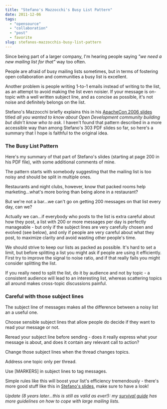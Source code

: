 ```yaml
---
title: "Stefano's Mazzocchi's Busy List Pattern"
date: 2011-12-06
tags: 
  - "opensource"
  - "collaboration"
  - "post"
  - favorite  
slug: stefanos-mazzocchis-busy-list-pattern
---
```


Since being part of a larger company, I'm hearing people saying _"we need a new mailing list for that"_ way too often.

People are afraid of busy mailing lists sometimes, but in terms of fostering open collaboration and communities a busy list is excellent.

Another problem is people writing 1-to-1 emails instead of writing to the list, as an attempt to avoid making the list even noisier. If your message is on-topic with a well written subject line, and as concise as possible, it's not noise and definitely belongs on the list.

Stefano's Mazzocchi briefly explains this in his [ApacheCon 2006 slides](http://www.betaversion.org/~stefano/papers/ac2006.2.pdf) titled _all you wanted to know about Open Development community building but didn't know who to ask_. I haven't found that pattern described in a more accessible way than among Stefano's 303 PDF slides so far, so here's a summary that I hope is faithful to the original idea.

### The Busy List Pattern

Here's my summary of that part of Stefano's slides (starting at page 200 in his PDF file), with some additional comments of mine.

The pattern starts with somebody suggesting that the mailing list is too noisy and should be split in multiple ones.

Restaurants and night clubs, however, know that packed rooms help marketing…what's more boring than being alone in a restaurant?

But we're not a bar…we can't go on getting 200 messages on that list every day, can we?

Actually we can…if everybody who posts to the list is extra careful about how they post, a list with 200 or more messages per day is perfectly manageable - but only if the subject lines are very carefully chosen and evolved (see below), and only if people are very careful about what they post, to maximize clarity and avoid wasting other people's time.

We should strive to keep our lists as packed as possible. It's hard to set a limit, but before splitting a list you might ask if people are using it efficiently. First try to improve the signal to noise ratio, and if that really fails you might consider splitting the list.

If you really need to split the list, do it by audience and not by topic - a consistent audience will lead to an interesting list, whereas scattering topics all around makes cross-topic discussions painful.

### Careful with those subject lines

The subject line of messages makes all the difference between a noisy list an a useful one.

Choose sensible subject lines that allow people do decide if they want to read your message or not.

Reread your subject line before sending - does it really express what your message is about, and does it contain any relevant call to action?

Change those subject lines when the thread changes topics.

Address one topic only per thread.

Use \[MARKERS\] in subject lines to tag messages.

Simple rules like this will boost your list's efficiency tremendously - there's more good stuff like this in [Stefano's slides](http://www.betaversion.org/~stefano/papers/ac2006.2.pdf), make sure to have a look!

_Update (8 years later...this is still as valid as ever!): my [survival guide](https://grep.codeconsult.ch/2017/11/10/large-mailing-lists-survival-guide/) has more guidelines on how to cope with large mailing lists._
